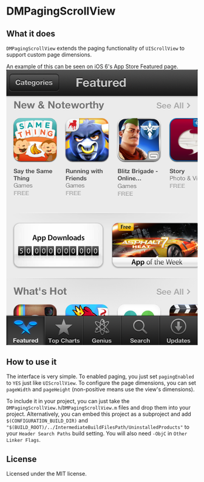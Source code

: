 DMPagingScrollView
==================

What it does
------------

`DMPagingScrollView` extends the paging functionality of `UIScrollView` to support custom page dimensions.

An example of this can be seen on iOS 6's App Store Featured page.  
![Screenshot of iOS 6 App Store Featured page](README/appstore.png)

How to use it
-------------

The interface is very simple. To enabled paging, you just set `pagingEnabled` to `YES` just like `UIScrollView`. To configure the page dimensions, you can set `pageWidth` and `pageHeight` (non-positive means use the view's dimensions).

To include it in your project, you can just take the `DMPagingScrollView.h`/`DMPagingScrollView.m` files and drop them into your project. Alternatively, you can embed this project as a subproject and add `$(CONFIGURATION_BUILD_DIR)` and `"$(BUILD_ROOT)/../IntermediateBuildFilesPath/UninstalledProducts"` to your `Header Search Paths` build setting. You will also need `-ObjC` in `Other Linker Flags`.

License
-------

Licensed under the MIT license.